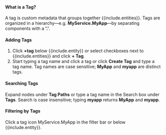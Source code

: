 #### What is a Tag?
A tag is custom metadata that groups together {{include.entities}}. Tags are organized in a hierarchy&mdash;e.g. **MyService.MyApp**&mdash;by separating components with a **'.'**.

#### Adding Tags
1. Click **+tag** below {{include.entity}} or select checkboxes next to {{include.entities}} and click **+ Tag**.
1. Start typing a tag name and click a tag or click **Create Tag** and type a tag name. Tag names are case sensitive; **MyApp** and **myapp** are distinct tags.

#### Searching Tags
Expand nodes under **Tag Paths** or type a tag name in the Search box under **Tags**. Search is case insensitive; typing **myapp** returns **MyApp** and **myapp**.

#### Filtering by Tags
Click a tag icon <span class="v-align wf-tag-component item label label-default"><span class="tag-container v-align"><i class="fa fa-tag"></i>MyService.MyApp</span></span> in the filter bar or below {{include.entity}}.
